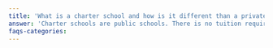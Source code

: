```yaml
---
title: 'What is a charter school and how is it different than a private or other public school?'
answer: 'Charter schools are public schools. There is no tuition required. Charter schools are authorized and overseen by the State or a local District school board, but they have their own Board of Directors. Like other charter schools in Fort Collins, we will have a lottery for admission.'
faqs-categories: 
---
```

